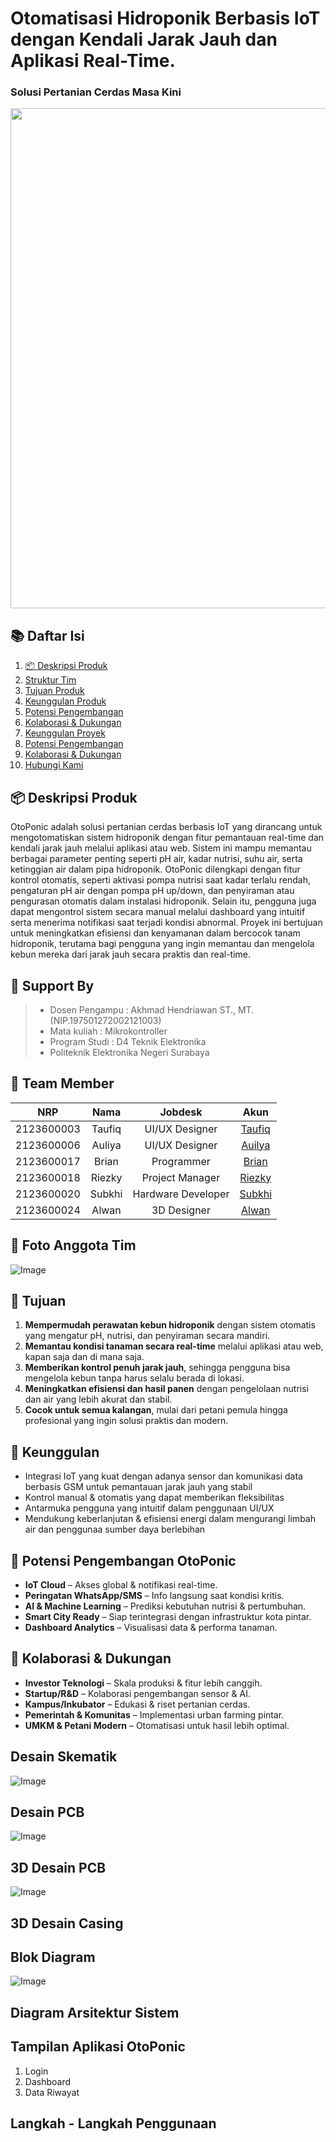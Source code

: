 # Otomatisasi Hidroponik Berbasis IoT dengan Kendali Jarak Jauh dan Aplikasi Real-Time.
### Solusi Pertanian Cerdas Masa Kini
<p align="center">
  <img src="https://github.com/user-attachments/assets/7adf5986-1909-441d-bef2-fef0b0e8c84f" width="800"/>
</p>

## 📚 **Daftar Isi**

1. [📦 Deskripsi Produk](https://github.com/riezky-gitH/OtoPonic#deskripsi-produk-)
2. [Struktur Tim](https://github.com/riezky-gitH/OtoPonic#team-member-)
3. [Tujuan Produk](https://github.com/riezky-gitH/OtoPonic#tujuan)
4. [Keunggulan Produk](https://github.com/riezky-gitH/OtoPonic#keunggulan)
5. [Potensi Pengembangan](https://github.com/riezky-gitH/OtoPonic#potensi-pengembangan-)
6. [Kolaborasi & Dukungan](https://github.com/riezky-gitH/OtoPonic#kolaborasi--dukungan-)
7. [Keunggulan Proyek](https://github.com/riezky-gitH/OtoPonic#)
8. [Potensi Pengembangan](https://github.com/riezky-gitH/OtoPonic#)
9. [Kolaborasi & Dukungan](https://github.com/riezky-gitH/OtoPonic#)
10. [ Hubungi Kami](https://github.com/riezky-gitH/OtoPonic#)

## 📦 Deskripsi Produk
OtoPonic adalah solusi pertanian cerdas berbasis IoT yang dirancang untuk mengotomatiskan sistem hidroponik dengan fitur pemantauan real-time dan kendali jarak jauh melalui aplikasi atau web. Sistem ini mampu memantau berbagai parameter penting seperti pH air, kadar nutrisi, suhu air, serta ketinggian air dalam pipa hidroponik. OtoPonic dilengkapi dengan fitur kontrol otomatis, seperti aktivasi pompa nutrisi saat kadar terlalu rendah, pengaturan pH air dengan pompa pH up/down, dan penyiraman atau pengurasan otomatis dalam instalasi hidroponik. Selain itu, pengguna juga dapat mengontrol sistem secara manual melalui dashboard yang intuitif serta menerima notifikasi saat terjadi kondisi abnormal. Proyek ini bertujuan untuk meningkatkan efisiensi dan kenyamanan dalam bercocok tanam hidroponik, terutama bagi pengguna yang ingin memantau dan mengelola kebun mereka dari jarak jauh secara praktis dan real-time.

    
## 🤝 Support By 
>- Dosen Pengampu : Akhmad Hendriawan ST., MT. (NIP.197501272002121003)
>- Mata kuliah : Mikrokontroller
>- Program Studi : D4 Teknik Elektronika
>- Politeknik Elektronika Negeri Surabaya<br>


## 👥 Team Member
|      NRP      |       Nama      |    Jobdesk    |   Akun |
| :-----------:|:----------------:| :------------:| :-----:|
| 2123600003    | Taufiq  |  UI/UX Designer      | [Taufiq](https://github.com/Raditya-G)
| 2123600006    | Auliya         |   UI/UX Designer | [Auilya](https://github.com/auliyarzk/)
| 2123600017    | Brian         |    Programmer      | [Brian](https://github.com/brianrjg)
| 2123600018    | Riezky                | Project Manager | [Riezky](https://github.com/riezky-gitH)
| 2123600020    | Subkhi               | Hardware Developer     | [Subkhi](https://github.com/subkhiMuhammad)
| 2123600024    | Alwan               | 3D Designer     |[Alwan](https://github.com/alwan441)


## 👥 Foto Anggota Tim 
![Image](https://github.com/user-attachments/assets/43a4ca1c-5eb0-4693-82ad-b65283185631)

## 🎯 Tujuan
1. **Mempermudah perawatan kebun hidroponik** dengan sistem otomatis yang mengatur pH, nutrisi, dan penyiraman secara mandiri.
2. **Memantau kondisi tanaman secara real-time** melalui aplikasi atau web, kapan saja dan di mana saja.
3. **Memberikan kontrol penuh jarak jauh**, sehingga pengguna bisa mengelola kebun tanpa harus selalu berada di lokasi.
4. **Meningkatkan efisiensi dan hasil panen** dengan pengelolaan nutrisi dan air yang lebih akurat dan stabil.
5. **Cocok untuk semua kalangan**, mulai dari petani pemula hingga profesional yang ingin solusi praktis dan modern.


## 🌟 Keunggulan

- Integrasi IoT yang kuat dengan adanya sensor dan komunikasi data berbasis GSM untuk pemantauan jarak jauh yang stabil
- Kontrol manual & otomatis yang dapat memberikan fleksibilitas
- Antarmuka pengguna yang intuitif dalam penggunaan UI/UX
- Mendukung keberlanjutan & efisiensi energi dalam mengurangi limbah air dan penggunaa sumber daya berlebihan

## 🚀 Potensi Pengembangan OtoPonic
- **IoT Cloud** – Akses global & notifikasi real-time.
- **Peringatan WhatsApp/SMS** – Info langsung saat kondisi kritis.
- **AI & Machine Learning** – Prediksi kebutuhan nutrisi & pertumbuhan.
- **Smart City Ready** – Siap terintegrasi dengan infrastruktur kota pintar.
- **Dashboard Analytics** – Visualisasi data & performa tanaman.

## 🤝 Kolaborasi & Dukungan
- **Investor Teknologi** – Skala produksi & fitur lebih canggih.
- **Startup/R&D** – Kolaborasi pengembangan sensor & AI.
- **Kampus/Inkubator** – Edukasi & riset pertanian cerdas.
- **Pemerintah & Komunitas** – Implementasi urban farming pintar.
- **UMKM & Petani Modern** – Otomatisasi untuk hasil lebih optimal.
  
## Desain Skematik
![Image](https://github.com/user-attachments/assets/5ad54e73-796f-4b39-9f43-e8945d51dbc9)


## Desain PCB
![Image](https://github.com/user-attachments/assets/aca647eb-e210-49db-b7bb-c48877baabe4)


## 3D Desain PCB
![Image](https://github.com/user-attachments/assets/557863b2-be6e-4b96-943e-eea73ef05dc9)

## 3D Desain Casing


## Blok Diagram
![Image](https://github.com/user-attachments/assets/fcc233df-afd4-4bd4-ad21-809674008a2e)

## Diagram Arsitektur Sistem

## Tampilan Aplikasi OtoPonic
1. Login
2. Dashboard
3. Data Riwayat

## Langkah - Langkah Penggunaan


